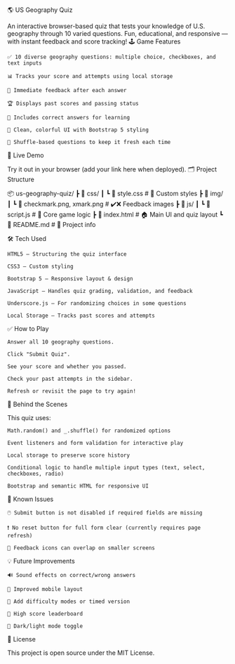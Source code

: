 🌎 US Geography Quiz

An interactive browser-based quiz that tests your knowledge of U.S. geography through 10 varied questions. Fun, educational, and responsive — with instant feedback and score tracking!
🕹️ Game Features

    ✅ 10 diverse geography questions: multiple choice, checkboxes, and text inputs

    📊 Tracks your score and attempts using local storage

    🎯 Immediate feedback after each answer

    🏆 Displays past scores and passing status

    💬 Includes correct answers for learning

    🎨 Clean, colorful UI with Bootstrap 5 styling

    🔁 Shuffle-based questions to keep it fresh each time

🚀 Live Demo

Try it out in your browser (add your link here when deployed).
🗂️ Project Structure

📦 us-geography-quiz/
 ┣ 📁 css/
 ┃ ┗ 📄 style.css              # 💅 Custom styles
 ┣ 📁 img/
 ┃ ┗ 📄 checkmark.png, xmark.png   # ✔️❌ Feedback images
 ┣ 📁 js/
 ┃ ┗ 📄 script.js              # 🧠 Core game logic
 ┣ 📄 index.html               # 🏠 Main UI and quiz layout
 ┗ 📄 README.md                # 📖 Project info

🛠️ Tech Used

    HTML5 – Structuring the quiz interface

    CSS3 – Custom styling

    Bootstrap 5 – Responsive layout & design

    JavaScript – Handles quiz grading, validation, and feedback

    Underscore.js – For randomizing choices in some questions

    Local Storage – Tracks past scores and attempts

✅ How to Play

    Answer all 10 geography questions.

    Click "Submit Quiz".

    See your score and whether you passed.

    Check your past attempts in the sidebar.

    Refresh or revisit the page to try again!

🧠 Behind the Scenes

This quiz uses:

    Math.random() and _.shuffle() for randomized options

    Event listeners and form validation for interactive play

    Local storage to preserve score history

    Conditional logic to handle multiple input types (text, select, checkboxes, radio)

    Bootstrap and semantic HTML for responsive UI

🐛 Known Issues

    🖱️ Submit button is not disabled if required fields are missing

    ❗️ No reset button for full form clear (currently requires page refresh)

    💬 Feedback icons can overlap on smaller screens

💡 Future Improvements

    🔊 Sound effects on correct/wrong answers

    📱 Improved mobile layout

    🧩 Add difficulty modes or timed version

    💾 High score leaderboard

    🎨 Dark/light mode toggle

📄 License

This project is open source under the MIT License.